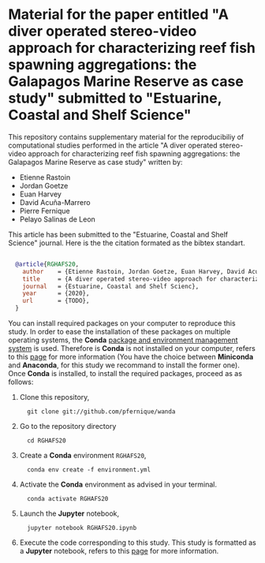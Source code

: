 Material for the paper entitled "A diver operated stereo-video approach for characterizing reef fish spawning aggregations: the Galapagos Marine Reserve as case study" submitted to "Estuarine, Coastal and Shelf Science"
============================================================================================================================================================================================================================

This repository contains supplementary material for the reproducibiliy of computational studies performed in the article "A diver operated stereo-video approach for characterizing reef fish spawning aggregations: the Galapagos Marine Reserve as case study" written by:

* Etienne Rastoin
* Jordan Goetze
* Euan Harvey
* David Acuña-Marrero
* Pierre Fernique
* Pelayo Salinas de Leon

This article has been submitted to the "Estuarine, Coastal and Shelf Science" journal.
Here is the the citation formated as the bibtex standart.

```bibtex

  @article{RGHAFS20,
    author    = {Etienne Rastoin, Jordan Goetze, Euan Harvey, David Acuña-Marrero, Pierre Fernique, Pelayo Salinas de Leon},
    title     = {A diver operated stereo-video approach for characterizing reef fish spawning aggregations: the Galapagos Marine Reserve as case study},
    journal   = {Estuarine, Coastal and Shelf Scienc},
    year      = {2020},
    url       = {TODO},
  }
```

You can install required packages on your computer to reproduce this study.
In order to ease the installation of these packages on multiple operating systems, the **Conda** [package and environment management system](https://conda.io/docs/) is used.
Therefore is **Conda** is not installed on your computer, refers to this [page](https://docs.conda.io/projects/conda/en/latest/user-guide/install/) for more information (You have the choice between **Miniconda** and **Anaconda**, for this study we recommand to install the former one).
Once **Conda** is installed, to install the required packages, proceed as as follows:

1. Clone this repository,

   ```console
     git clone git://github.com/pfernique/wanda
   ```
2. Go to the repository directory

   ```console
     cd RGHAFS20
   ```

2. Create a **Conda** environment `RGHAFS20`,
      
   ```console
     conda env create -f environment.yml
   ```
     
3. Activate the **Conda** environment as advised in your terminal.

   ```console
     conda activate RGHAFS20
   ```
  
4. Launch the **Jupyter** notebook,

   ```console
     jupyter notebook RGHAFS20.ipynb
   ```
     
6. Execute the code corresponding to this study.
   This study is formatted as a **Jupyter** notebook, refers to this [page](https://jupyter.readthedocs.io/en/latest/index.html) for more information.
